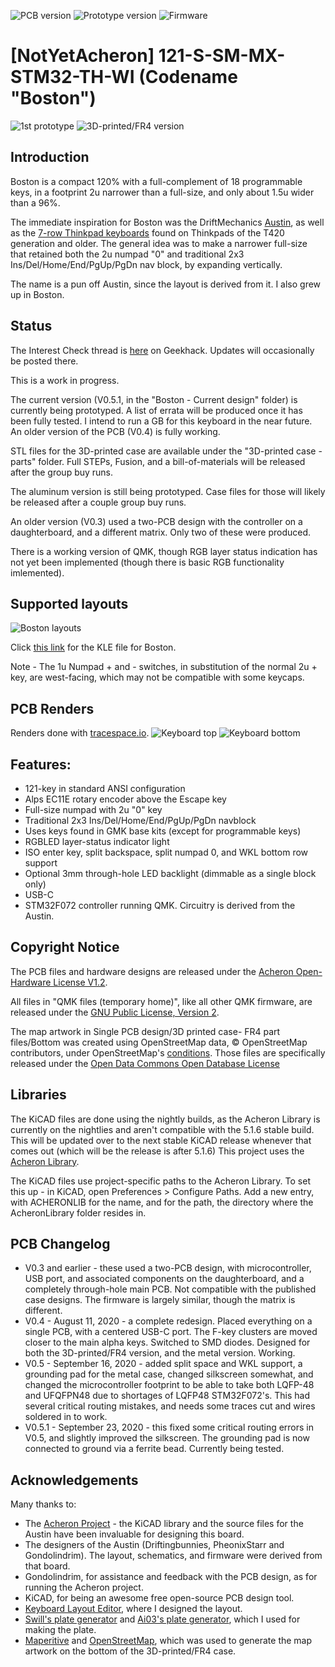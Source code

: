 ![PCB version](https://img.shields.io/badge/PCB%20Version-pre%20Alpha-green.svg?style=flat) ![Prototype version](https://img.shields.io/badge/Prototype%20Version-pre%20Alpha-green.svg?style=flat) ![Firmware](https://img.shields.io/badge/Firmware-Passing-green.svg?style=flat)


# [NotYetAcheron] 121-S-SM-MX-STM32-TH-WI (Codename "Boston")

![1st prototype](https://github.com/bluepylons/Boston/raw/master/graphics/prototype_1_pic.JPG)
![3D-printed/FR4 version](https://github.com/bluepylons/Boston/raw/master/graphics/3D-printed-prototype.JPG)

## Introduction 
Boston is a compact 120% with a full-complement of 18 programmable keys, in a footprint 2u narrower than a full-size, and only about 1.5u wider than a 96%. 

The immediate inspiration for Boston was the DriftMechanics [Austin](https://github.com/Gondolindrim/Austin), as well as the [7-row Thinkpad keyboards](http://www.notebookreview.com/picture/?f=60846) found on Thinkpads of the T420 generation and older. The general idea was to make a narrower full-size that retained both the 2u numpad "0" and traditional 2x3 Ins/Del/Home/End/PgUp/PgDn nav block, by expanding vertically. 

The name is a pun off Austin, since the layout is derived from it. I also grew up in Boston. 

## Status

The Interest Check thread is [here](https://geekhack.org/index.php?topic=106501.0) on Geekhack. Updates will occasionally be posted there.

This is a work in progress. 

The current version (V0.5.1, in the "Boston - Current design" folder) is currently being prototyped. A list of errata will be produced once it has been fully tested. I intend to run a GB for this keyboard in the near future. An older version of the PCB (V0.4) is fully working. 

STL files for the 3D-printed case are available under the "3D-printed case - parts" folder. Full STEPs, Fusion, and a bill-of-materials will be released after the group buy runs.

The aluminum version is still being prototyped. Case files for those will likely be released after a couple group buy runs.

An older version (V0.3) used a two-PCB design with the controller on a daughterboard, and a different matrix. Only two of these were produced. 

There is a working version of QMK, though RGB layer status indication has not yet been implemented (though there is basic RGB functionality imlemented). 

## Supported layouts

![Boston layouts](https://github.com/bluepylons/Boston/raw/master/graphics/bostonKLE.png)

Click [this link](http://www.keyboard-layout-editor.com/#/gists/75e63e00e1acc52cdb8eeda7f8ac4ba6) for the KLE file for Boston.

Note - The 1u Numpad + and - switches, in substitution of the normal 2u + key, are west-facing, which may not be compatible with some keycaps.

## PCB Renders 

Renders done with [tracespace.io](https://tracespace.io/).
![Keyboard top](https://github.com/bluepylons/Boston/raw/master/graphics/PCB-top-V0.5.1.png)
![Keyboard bottom](https://github.com/bluepylons/Boston/raw/master/graphics/PCB-bottom-V0.5.1.png)

## Features:
* 121-key in standard ANSI configuration
* Alps EC11E rotary encoder above the Escape key 
* Full-size numpad with 2u "0" key
* Traditional 2x3 Ins/Del/Home/End/PgUp/PgDn navblock 
* Uses keys found in GMK base kits (except for programmable keys)
* RGBLED layer-status indicator light
* ISO enter key, split backspace, split numpad 0, and WKL bottom row support 
* Optional 3mm through-hole LED backlight (dimmable as a single block only)
* USB-C
* STM32F072 controller running QMK. Circuitry is derived from the Austin. 

## Copyright Notice

The PCB files and hardware designs are released under the [Acheron Open-Hardware License V1.2](http://acheronproject.com/license/license.html). 

All files in "QMK files (temporary home)", like all other QMK firmware, are released under the [GNU Public License, Version 2](https://github.com/qmk/qmk_firmware/blob/master/LICENSE). 

The map artwork in Single PCB design/3D printed case- FR4 part files/Bottom was created using OpenStreetMap data, © OpenStreetMap contributors, under OpenStreetMap's [conditions](https://www.openstreetmap.org/copyright). Those files are specifically released under the [Open Data Commons Open Database License](https://opendatacommons.org/licenses/odbl/)

## Libraries

The KiCAD files are done using the nightly builds, as the Acheron Library is currently on the nightlies and aren't compatible with the 5.1.6 stable build. This will be updated over to the next stable KiCAD release whenever that comes out (which will  be the release is after 5.1.6) This project uses the [Acheron Library](https://github.com/AcheronProject/AcheronLibrary).

 The KiCAD files use project-specific paths to the Acheron Library. To set this up - in KiCAD, open Preferences > Configure Paths. Add a new entry, with ACHERONLIB for the name, and for the path, the directory where the AcheronLibrary folder resides in.

## PCB Changelog

* V0.3 and earlier - these used a two-PCB design, with microcontroller, USB port, and associated components on the daughterboard, and a completely through-hole main PCB. Not compatible with the published case designs. The firmware is largely similar, though the matrix is different.
* V0.4 - August 11, 2020 - a complete redesign. Placed everything on a single PCB, with a centered USB-C port. The F-key clusters are moved closer to the main alpha keys. Switched to SMD diodes. Designed for both the 3D-printed/FR4 version, and the metal version. Working. 
* V0.5 - September 16, 2020 - added split space and WKL support, a grounding pad for the metal case, changed silkscreen somewhat, and changed the microcontroller footprint to be able to take both LQFP-48 and UFQFPN48 due to shortages of LQFP48 STM32F072's. This had several critical routing mistakes, and needs some traces cut and wires soldered in to work. 
* V0.5.1 - September 23, 2020 - this fixed some critical routing errors in V0.5, and slightly improved the silkscreen. The grounding pad is now connected to ground via a ferrite bead. Currently being tested. 

## Acknowledgements

Many thanks to:
* The [Acheron Project](http://acheronproject.com/) - the KiCAD library and the source files for the Austin have been invaluable for designing this board.
* The designers of the Austin (Driftingbunnies, PheonixStarr and Gondolindrim). The layout, schematics, and firmware were derived from that board.
* Gondolindrim, for assistance and feedback with the PCB design, as for running the Acheron project.
* KiCAD, for being an awesome free open-source PCB design tool.
* [Keyboard Layout Editor](http://www.keyboard-layout-editor.com/), where I designed the layout. 
* [Swill's plate generator](http://builder.swillkb.com/) and [Ai03's plate generator](https://kbplate.ai03.com/), which I used for making the plate.
* [Maperitive](http://maperitive.net/) and [OpenStreetMap](https://www.openstreetmap.org/#map=4/38.01/-95.84), which was used to generate the map artwork on the bottom of the 3D-printed/FR4 case. 


